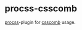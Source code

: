 # procss-csscomb

[procss](https://github.com/vindm/procss)-plugin for [csscomb](https://github.com/csscomb/csscomb.js) usage.
